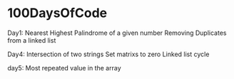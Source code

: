 # 100DaysOfCode
Day1: 
  Nearest Highest Palindrome of a given number
  Removing Duplicates from a linked list

Day4:
  Intersection of two strings
  Set matrixs to zero
  Linked list cycle

day5:
  Most repeated value in the array
  
